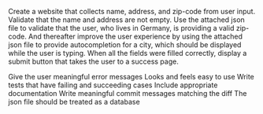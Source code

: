 Create a website that collects name, address, and zip-code from user input. Validate that the name and address are not empty. Use the attached json file to validate that the user, who lives in Germany, is providing a valid zip-code. And thereafter improve the user experience by using the attached json file to provide autocompletion for a city, which should be displayed while the user is typing. When all the fields were filled correctly, display a submit button that takes the user to a success page.

Give the user meaningful error messages
Looks and feels easy to use
Write tests that have failing and succeeding cases
Include appropriate documentation
Write meaningful commit messages matching the diff
The json file should be treated as a database
